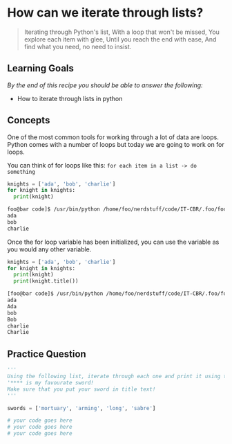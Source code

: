 # How can we iterate through lists?

> Iterating through Python's list,
> With a loop that won't be missed,
> You explore each item with glee,
> Until you reach the end with ease,
> And find what you need, no need to insist.

## Learning Goals

*By the end of this recipe you should be able to answer the following:*

* How to iterate through lists in python

## Concepts

One of the most common tools for working through a lot of data are loops. Python comes with a number of loops but today we are going to work on for loops. 

You can think of for loops like this: `for each item in a list -> do something`

```python
knights = ['ada', 'bob', 'charlie']
for knight in knights: 
  print(knight)
```

```bash
foo@bar code]$ /usr/bin/python /home/foo/nerdstuff/code/IT-CBR/.foo/foo.py
ada
bob
charlie
```
Once the for loop variable has been initialized, you can use the variable as you would any other variable.

```python
knights = ['ada', 'bob', 'charlie']
for knight in knights: 
  print(knight)
  print(knight.title())
```

```bash
[foo@bar code]$ /usr/bin/python /home/foo/nerdstuff/code/IT-CBR/.foo/foo.py
ada
Ada
bob
Bob
charlie
Charlie
```

## Practice Question

```python
''' 
Using the following list, iterate through each one and print it using the following text guide: 
'**** is my favourate sword!
Make sure that you put your sword in title text!
'''

swords = ['mortuary', 'arming', 'long', 'sabre']

# your code goes here
# your code goes here
# your code goes here
```
